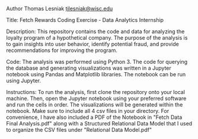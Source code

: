 Author
Thomas Lesniak tjlesniak@wisc.edu

Title: Fetch Rewards Coding Exercise - Data Analytics Internship

Description: This repository contains the code and data for analyzing the loyalty program of a hypothetical company. The purpose of the analysis is to gain 
insights into user behavior, identify potential fraud, and provide recommendations for improving the program.

Code: The analysis was performed using Python 3. The code for querying the database and generating visualizations was written in a Jupyter notebook using Pandas
and Matplotlib libraries. The notebook can be run using Jupyter.

Instructions: To run the analysis, first clone the repository onto your local machine. Then, open the Jupyter notebook using your preferred 
software and run the cells in order. The visualizations will be generated within the notebook. Make sure to include all 4 csv files in your directory.
For convenience, I have also included a PDF of the Notebook in "Fetch Data Final Analysis.pdf" along with a Structured Relational Data Model that I used to organize
the CSV files under "Relational Data Model.pdf"

